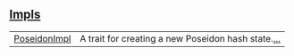 
[Impls](./core-poseidon-impls.md)
 ---
| | |
|:---|:---|
| [PoseidonImpl](./core-poseidon-PoseidonImpl.md) | A trait for creating a new Poseidon hash state.[...](./core-poseidon-PoseidonImpl.md) |
